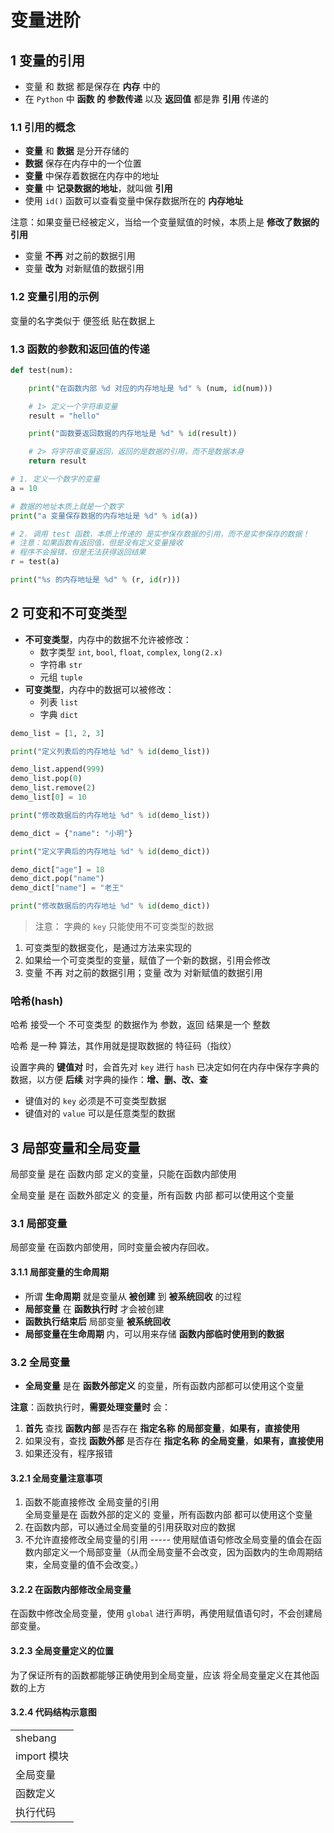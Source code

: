 # 变量进阶

## 1 变量的引用

* 变量 和 数据 都是保存在 **内存** 中的
* 在 `Python` 中 **函数 的 参数传递** 以及 **返回值** 都是靠 **引用** 传递的

### 1.1 引用的概念

* **变量** 和 **数据** 是分开存储的
* **数据** 保存在内存中的一个位置
* **变量** 中保存着数据在内存中的地址
* **变量** 中 **记录数据的地址**，就叫做 **引用**
* 使用 `id()` 函数可以查看变量中保存数据所在的 **内存地址**

注意：如果变量已经被定义，当给一个变量赋值的时候，本质上是 **修改了数据的引用**

* 变量 **不再** 对之前的数据引用
* 变量 **改为** 对新赋值的数据引用

### 1.2 变量引用的示例

变量的名字类似于 便签纸 贴在数据上

### 1.3 函数的参数和返回值的传递

```python
def test(num):

    print("在函数内部 %d 对应的内存地址是 %d" % (num, id(num)))

    # 1> 定义一个字符串变量
    result = "hello"

    print("函数要返回数据的内存地址是 %d" % id(result))

    # 2> 将字符串变量返回，返回的是数据的引用，而不是数据本身
    return result

# 1. 定义一个数字的变量
a = 10

# 数据的地址本质上就是一个数字
print("a 变量保存数据的内存地址是 %d" % id(a))

# 2. 调用 test 函数，本质上传递的 是实参保存数据的引用，而不是实参保存的数据！
# 注意：如果函数有返回值，但是没有定义变量接收
# 程序不会报错，但是无法获得返回结果
r = test(a)

print("%s 的内存地址是 %d" % (r, id(r)))

```

## 2 可变和不可变类型

* **不可变类型**，内存中的数据不允许被修改：
  * 数字类型 `int`, `bool`, `float`, `complex`, `long(2.x)`
  * 字符串 `str`
  * 元组 `tuple`
* **可变类型**，内存中的数据可以被修改：
  * 列表 `list`
  * 字典 `dict`

```python
demo_list = [1, 2, 3]

print("定义列表后的内存地址 %d" % id(demo_list))

demo_list.append(999)
demo_list.pop(0)
demo_list.remove(2)
demo_list[0] = 10

print("修改数据后的内存地址 %d" % id(demo_list))

demo_dict = {"name": "小明"}

print("定义字典后的内存地址 %d" % id(demo_dict))

demo_dict["age"] = 18
demo_dict.pop("name")
demo_dict["name"] = "老王"

print("修改数据后的内存地址 %d" % id(demo_dict))
```

> 注意： 字典的 `key` 只能使用不可变类型的数据

1. 可变类型的数据变化，是通过方法来实现的
2. 如果给一个可变类型的变量，赋值了一个新的数据，引用会修改
3. 变量 不再 对之前的数据引用；变量 改为 对新赋值的数据引用

### 哈希(hash)

哈希 接受一个 不可变类型 的数据作为 参数，返回 结果是一个 整数

哈希 是一种 算法，其作用就是提取数据的 特征码（指纹）

设置字典的 **键值对** 时，会首先对 `key` 进行 `hash` 已决定如何在内存中保存字典的数据，以方便 **后续** 对字典的操作：**增、删、改、查**

* 键值对的 `key` 必须是不可变类型数据
* 键值对的 `value` 可以是任意类型的数据

## 3 局部变量和全局变量

局部变量 是在 函数内部 定义的变量，只能在函数内部使用

全局变量 是在 函数外部定义 的变量，所有函数 内部 都可以使用这个变量

### 3.1 局部变量

局部变量 在函数内部使用，同时变量会被内存回收。

#### **3.1.1 局部变量的生命周期**

* 所谓 **生命周期** 就是变量从 **被创建** 到 **被系统回收** 的过程
* **局部变量** 在 **函数执行时** 才会被创建
* **函数执行结束后** 局部变量 **被系统回收**
* **局部变量在生命周期** 内，可以用来存储 **函数内部临时使用到的数据**

### 3.2 全局变量

* **全局变量** 是在 **函数外部定义** 的变量，所有函数内部都可以使用这个变量

**注意**：函数执行时，**需要处理变量时** 会：

1. **首先** 查找 **函数内部** 是否存在 **指定名称 的局部变量**，**如果有，直接使用**
2. 如果没有，查找 **函数外部** 是否存在 **指定名称 的全局变量**，**如果有，直接使用**
3. 如果还没有，程序报错

#### 3.2.1 全局变量注意事项

1. 函数不能直接修改 全局变量的引用\
   全局变量是在 函数外部的定义的 变量，所有函数内部 都可以使用这个变量
2. 在函数内部，可以通过全局变量的引用获取对应的数据
3. 不允许直接修改全局变量的引用 ----- 使用赋值语句修改全局变量的值会在函数内部定义一个局部变量（从而全局变量不会改变，因为函数内的生命周期结束，全局变量的值不会改变。）

#### 3.2.2 在函数内部修改全局变量

在函数中修改全局变量，使用 `global` 进行声明，再使用赋值语句时，不会创建局部变量。

#### 3.2.3 全局变量定义的位置

为了保证所有的函数都能够正确使用到全局变量，应该 将全局变量定义在其他函数的上方

#### 3.2.4 代码结构示意图

|           |
| --------- |
| shebang   |
| import 模块 |
| 全局变量      |
| 函数定义      |
| 执行代码      |

